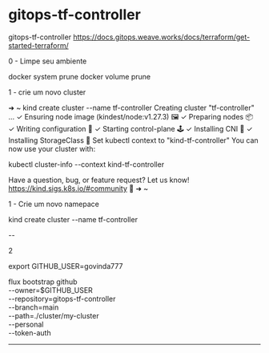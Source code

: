 # gitops-tf-controller
gitops-tf-controller https://docs.gitops.weave.works/docs/terraform/get-started-terraform/

0 - Limpe seu ambiente 

docker system prune
docker volume prune

1 - crie um novo cluster

➜ ~ kind create cluster --name tf-controller
Creating cluster "tf-controller" ...
 ✓ Ensuring node image (kindest/node:v1.27.3) 🖼
 ✓ Preparing nodes 📦
 ✓ Writing configuration 📜
 ✓ Starting control-plane 🕹️
 ✓ Installing CNI 🔌
 ✓ Installing StorageClass 💾
Set kubectl context to "kind-tf-controller"
You can now use your cluster with:

kubectl cluster-info --context kind-tf-controller

Have a question, bug, or feature request? Let us know! https://kind.sigs.k8s.io/#community 🙂
➜ ~

1 - Crie um novo namepace

kind create cluster --name tf-controller

--

2 

export GITHUB_USER=govinda777

flux bootstrap github \
  --owner=$GITHUB_USER \
  --repository=gitops-tf-controller \
  --branch=main \
   --path=./cluster/my-cluster \
   --personal \
   --token-auth

---


